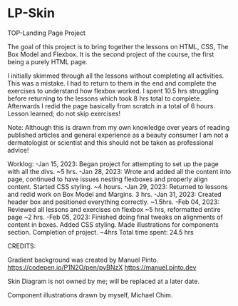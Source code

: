 # LP-Skin
TOP-Landing Page Project

The goal of this project is to bring together the lessons on HTML, CSS, The Box Model and Flexbox. It is the second project of the course, the first being a purely HTML page.

I initially skimmed through all the lessons without completing all activities. This was a mistake. I had to return to them in the end and complete the exercises to understand how flexbox worked. I spent 10.5 hrs struggling before returning to the lessons which took 8 hrs total to complete. Afterwards I redid the page basically from scratch in a total of 6 hours. Lesson learned; do not skip exercises!

Note: Although this is drawn from my own knowledge over years of reading published articles and general experience as a beauty consumer I am not a dermatologist or scientist and this should not be taken as professional advice!

Worklog:
    -Jan 15, 2023: Began project for attempting to set up the page with all the divs. ~5 hrs.
    -Jan 28, 2023: Wrote and added all the content into page, continued to have issues nesting flexboxes and properly align content. Started CSS styling. ~4 hours.
    -Jan 29, 2023: Returned to lessons and redid work on Box Model and Margins. 3 hrs.
    -Jan 31, 2023: Created header box and positioned everything correctly. ~1.5hrs.
    -Feb 04, 2023: Reviewed all lessons and exercises on flexbox ~5 hrs, reformatted entire page ~2 hrs.
    -Feb 05, 2023: Finished doing final tweaks on alignments of content in boxes. Added CSS styling. Made illustrations for components section. Completion of project. ~4hrs
    Total time spent: 24.5 hrs

CREDITS:

Gradient background was created by Manuel Pinto.
    https://codepen.io/P1N2O/pen/pyBNzX
    https://manuel.pinto.dev

Skin Diagram is not owned by me; will be replaced at a later date.

Component illustrations drawn by myself, Michael Chim.



